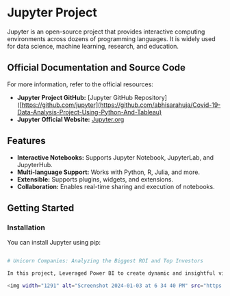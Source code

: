 # Jupyter Project

Jupyter is an open-source project that provides interactive computing environments across dozens of programming languages. It is widely used for data science, machine learning, research, and education.

## Official Documentation and Source Code

For more information, refer to the official resources:

- **Jupyter Project GitHub:** [Jupyter GitHub Repository]([https://github.com/jupyter](https://github.com/abhisarahuja/Covid-19-Data-Analysis-Project-Using-Python-And-Tableau)
- **Jupyter Official Website:** [Jupyter.org](https://jupyter.org)

## Features

- **Interactive Notebooks:** Supports Jupyter Notebook, JupyterLab, and JupyterHub.
- **Multi-language Support:** Works with Python, R, Julia, and more.
- **Extensible:** Supports plugins, widgets, and extensions.
- **Collaboration:** Enables real-time sharing and execution of notebooks.

## Getting Started

### Installation

You can install Jupyter using pip:

```sh

# Unicorn Companies: Analyzing the Biggest ROI and Top Investors 

In this project, Leveraged Power BI to create dynamic and insightful visualizations for a project focused on analyzing unicorn companies. Developed interactive dashboards that effectively communicated key metrics, trends, and comparisons within the dynamic landscape of high-value startups. 

<img width="1291" alt="Screenshot 2024-01-03 at 6 34 40 PM" src="https://github.com/patvibh/Covid-19_Data_Analysis_Project/assets/117330268/90bb44e4-ced8-4011-a2a9-bd4f21de346b">
